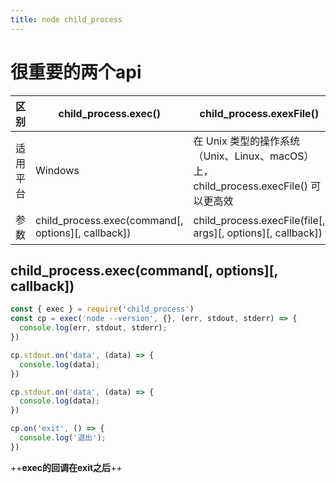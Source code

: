 ```yaml
---
title: node child_process
---
```

# 很重要的两个api

区别 | child_process.exec() | child_process.exexFile()
---|---|---
 适用平台 |Windows | 在 Unix 类型的操作系统（Unix、Linux、macOS）上，child_process.execFile() 可以更高效
 参数 | child_process.exec(command[, options][, callback]) | child_process.execFile(file[, args][, options][, callback])
 

## child_process.exec(command[, options][, callback])


```javascript
const { exec } = require('child_process')
const cp = exec('node --version', {}, (err, stdout, stderr) => {
  console.log(err, stdout, stderr);
})

cp.stdout.on('data', (data) => {
  console.log(data);
})

cp.stdout.on('data', (data) => {
  console.log(data);
})

cp.on('exit', () => {
  console.log('退出');
})
```

++**exec的回调在exit之后**++